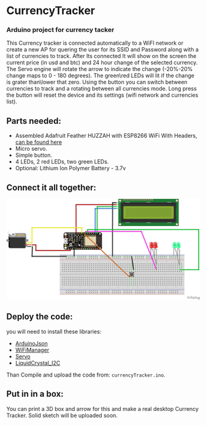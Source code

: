 # CurrencyTracker
### Arduino project for currency tacker

This Currency tracker is connected automatically to a WiFI network or create a new AP for quering the user for its SSID and Password along with a list of currencies to track.
After Its connected It will show on the screen the current price (in usd and btc) and 24 hour change of the selected currency.
The Servo engine will rotate the arrow to indicate the change (-20%-20% change maps to 0 - 180 degrees).
The green\red LEDs will lit if the change is grater than\lower that zero.
Using the button you can switch between currencies to track and a rotating between all currencies mode.
Long press the button will reset the device and its settings (wifi network and currencies list).

## Parts needed:
* Assembled Adafruit Feather HUZZAH with ESP8266 WiFi With Headers, [can be found here][feather]
* Micro servo.
* Simple button.
* 4 LEDs, 2 red LEDs, two green LEDs.
* Optional: Lithium Ion Polymer Battery - 3.7v

## Connect it all together:
![Currency Tracker](https://github.com/bejavu/CurrencyTracker/raw/master/CurrenctTracker_bb.png)

## Deploy the code:
you will need to install these libraries:
* [ArduinoJson][ArduinoJson]
* [WiFiManager][WiFiManager]
* [Servo][Servo]
* [LiquidCrystal_I2C][LiquidCrystal_I2C]

Than Compile and upload the code from: `currencyTracker.ino`.

## Put in in a box:
You can print a 3D box and arrow for this and make a real desktop Currency Tracker.
Solid sketch will be uploaded soon.




   [feather]: <https://www.adafruit.com/product/3046>
   [WiFiManager]: <https://github.com/tzapu/WiFiManager>
   [ArduinoJson]: <https://github.com/bblanchon/ArduinoJson>
   [Servo]: <https://github.com/arduino-libraries/Servo>
   [LiquidCrystal_I2C]: <https://github.com/fdebrabander/Arduino-LiquidCrystal-I2C-library>
